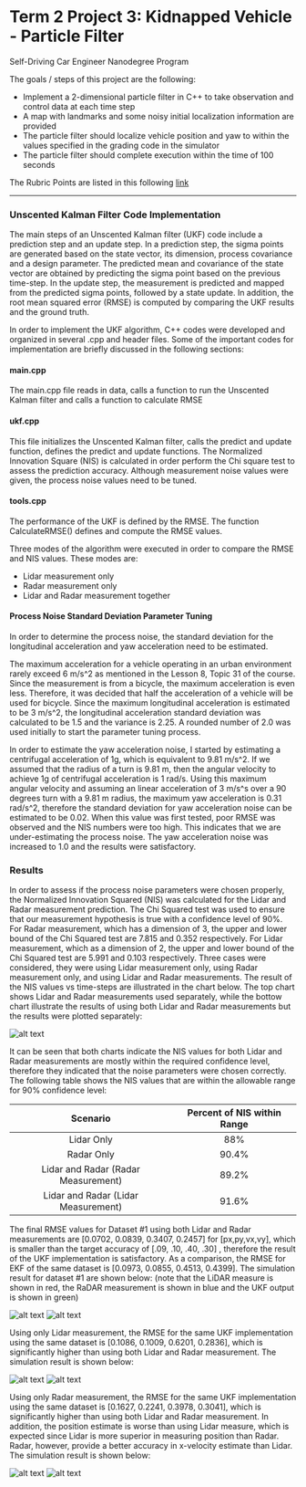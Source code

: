 # **Term 2 Project 3: Kidnapped Vehicle - Particle Filter**
Self-Driving Car Engineer Nanodegree Program

The goals / steps of this project are the following:

* Implement a 2-dimensional particle filter in C++ to take observation and control data at each time step
* A map with landmarks and some noisy initial localization information are provided
* The particle filter should localize vehicle position and yaw to within the values specified in the grading code in the simulator
* The particle filter should complete execution within the time of 100 seconds


[//]: # (Image References)

[image1]: ./images/L_Only_Overview.png "L_Only_Overview"
[image2]: ./images/L_Only_closeup.png "L_Only_closeup"
[image3]: ./images/R_Only_Overview.png "R_Only_Overview"
[image4]: ./images/R_Only_closeup.png "R_Only_closeup"
[image5]: ./images/R_and_L_Overview.png "R_and_L_Overview"
[image6]: ./images/R_and_L_closeup.png "R_and_L_closeup"
[image7]: ./images/NIS_Values.png "NIS_Values"


The Rubric Points are listed in this following [link](https://review.udacity.com/#!/rubrics/783/view)   

---

### Unscented Kalman Filter Code Implementation

The main steps of an Unscented Kalman filter (UKF) code include a prediction step and an update step.  In a prediction step, the sigma points are generated based on the state vector, its dimension, process covariance and a design parameter.  The predicted mean and covariance of the state vector are obtained by predicting the sigma point based on the previous time-step.  In the update step, the measurement is predicted and mapped from the predicted sigma points, followed by a state update.  In addition, the root mean squared error (RMSE) is computed by comparing the UKF results and the ground truth.  

In order to implement the UKF algorithm, C++ codes were developed and organized in several .cpp and header files. Some of the important codes for implementation are briefly discussed in the following sections: 

#### main.cpp
The main.cpp file reads in data, calls a function to run the Unscented Kalman filter and calls a function to calculate RMSE

#### ukf.cpp
This file initializes the Unscented Kalman filter, calls the predict and update function, defines the predict and update functions. The Normalized Innovation Square (NIS) is calculated in order perform the Chi square test to assess the prediction accuracy.  Although measurement noise values were given, the process noise values need to be tuned.

#### tools.cpp
The performance of the UKF is defined by the RMSE. The function CalculateRMSE() defines and compute the RMSE values.

Three modes of the algorithm were executed in order to compare the RMSE and NIS values.  These modes are:
* Lidar measurement only
* Radar measurement only
* Lidar and Radar measurement together

#### Process Noise Standard Deviation Parameter Tuning
In order to determine the process noise, the standard deviation for the longitudinal acceleration and yaw acceleration need to be estimated.  

The maximum acceleration for a vehicle operating in an urban environment rarely exceed 6 m/s^2 as mentioned in the Lesson 8, Topic 31 of the course.  Since the measurement is from a bicycle, the maximum acceleration is even less.  Therefore, it was decided that half the acceleration of a vehicle will be used for bicycle.  Since the maximum longitudinal acceleration is estimated to be 3 m/s^2, the longitudinal acceleration standard deviation was calculated to be 1.5 and the variance is 2.25.  A rounded number of 2.0 was used initially to start the parameter tuning process.  

In order to estimate the yaw acceleration noise, I started by estimating a centrifugal acceleration of 1g, which is equivalent to 9.81 m/s^2.  If we assumed that the radius of a turn is 9.81 m, then the angular velocity to achieve 1g of centrifugal acceleration is 1 rad/s.  Using this maximum angular velocity and assuming an linear acceleration of 3 m/s^s over a 90 degrees turn with a 9.81 m radius, the maximum yaw acceleration is 0.31 rad/s^2, therefore the standard deviation for yaw acceleration noise can be estimated to be 0.02.  When this value was first tested, poor RMSE was observed and the NIS numbers were too high.  This indicates that we are under-estimating the process noise.  The yaw acceleration noise was increased to 1.0 and the results were satisfactory.

### Results

In order to assess if the process noise parameters were chosen properly, the Normalized Innovation Squared (NIS) was calculated for the Lidar and Radar measurement prediction.  The Chi Squared test was used to ensure that our measurement hypothesis is true with a confidence level of 90%.  For Radar measurement, which has a dimension of 3, the upper and lower bound of the Chi Squared test are 7.815 and 0.352 respectively.  For Lidar measurement, which as a dimension of 2, the upper and lower bound of the Chi Squared test are 5.991 and 0.103 respectively.  Three cases were considered, they were using Lidar measurement only, using Radar measurement only, and using Lidar and Radar measurements.  The result of the NIS values vs time-steps are illustrated in the chart below.  The top chart shows Lidar and Radar measurements used separately, while the bottow chart illustrate the results of using both Lidar and Radar measurements but the results were plotted separately:

![alt text][image7]

It can be seen that both charts indicate the NIS values for both Lidar and Radar measurements are mostly within the required confidence level, therefore they indicated that the noise parameters were chosen correctly.  The following table shows the NIS values that are within the allowable range for 90% confidence level:

| Scenario         		|     Percent of NIS within Range	        					|    
|:---------------------:|:-------------------------------------:|
| Lidar Only         		| 88%  							|   
| Radar Only     	| 90.4% 	|
| Lidar and Radar (Radar Measurement)     	| 89.2% 	|
| Lidar and Radar (Lidar Measurement)     	| 91.6% 	|

The final RMSE values for Dataset #1 using both Lidar and Radar measurements are [0.0702, 0.0839, 0.3407, 0.2457] for [px,py,vx,vy], which is smaller than the target accuracy of [.09, .10, .40, .30] , therefore the result of the UKF implementation is satisfactory.  As a comparison, the RMSE for EKF of the same dataset is [0.0973, 0.0855, 0.4513, 0.4399].  The simulation result for dataset #1 are shown below: (note that the LiDAR measure is shown in red, the RaDAR measurement is shown in blue and the UKF output is shown in green)

![alt text][image5]
![alt text][image6]

Using only Lidar measurement, the RMSE for the same UKF implementation using the same dataset is [0.1086, 0.1009, 0.6201, 0.2836], which is significantly higher than using both Lidar and Radar measurement.  The simulation result is shown below:

![alt text][image1]
![alt text][image2]

Using only Radar measurement, the RMSE for the same UKF implementation using the same dataset is [0.1627, 0.2241, 0.3978, 0.3041], which is significantly higher than using both Lidar and Radar measurement.  In addition, the position estimate is worse than using Lidar measure, which is expected since Lidar is more superior in measuring position than Radar.  Radar, however, provide a better accuracy in x-velocity estimate than Lidar.  The simulation result is shown below:

![alt text][image3]
![alt text][image4]








